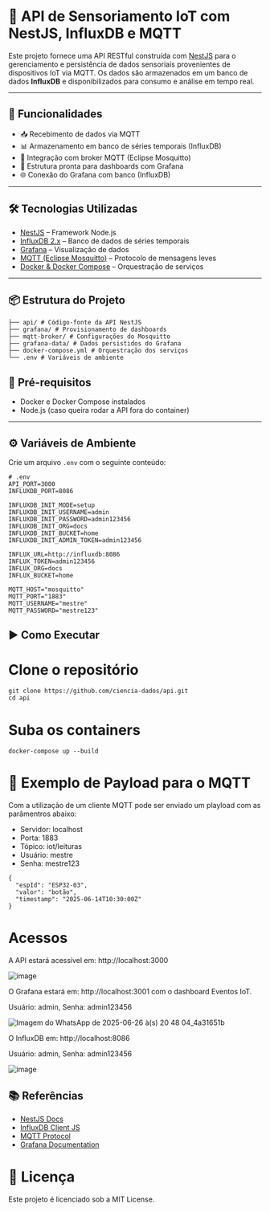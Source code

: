 # 📡 API de Sensoriamento IoT com NestJS, InfluxDB e MQTT

Este projeto fornece uma API RESTful construída com [NestJS](https://nestjs.com/) para o gerenciamento e persistência de dados sensoriais provenientes de dispositivos IoT via MQTT. Os dados são armazenados em um banco de dados **InfluxDB** e disponibilizados para consumo e análise em tempo real.

---

## 🚀 Funcionalidades

- 📥 Recebimento de dados via MQTT
- 📊 Armazenamento em banco de séries temporais (InfluxDB)
- 🔗 Integração com broker MQTT (Eclipse Mosquitto)
- 📡 Estrutura pronta para dashboards com Grafana
- 🌐 Conexão do Grafana com banco (InfluxDB)
---

## 🛠️ Tecnologias Utilizadas

- [NestJS](https://nestjs.com/) – Framework Node.js
- [InfluxDB 2.x](https://www.influxdata.com/) – Banco de dados de séries temporais
- [Grafana](https://grafana.com/) – Visualização de dados
- [MQTT (Eclipse Mosquitto)](https://mosquitto.org/) – Protocolo de mensagens leves
- [Docker & Docker Compose](https://docs.docker.com/compose/) – Orquestração de serviços

---

## 📦 Estrutura do Projeto
```
├── api/ # Código-fonte da API NestJS
├── grafana/ # Provisionamento de dashboards
├── mqtt-broker/ # Configurações do Mosquitto
├── grafana-data/ # Dados persistidos do Grafana
├── docker-compose.yml # Orquestração dos serviços
└── .env # Variáveis de ambiente
```

## 🧪 Pré-requisitos

- Docker e Docker Compose instalados
- Node.js (caso queira rodar a API fora do container)

---

## ⚙️ Variáveis de Ambiente

Crie um arquivo `.env` com o seguinte conteúdo:

```
# .env
API_PORT=3000
INFLUXDB_PORT=8086

INFLUXDB_INIT_MODE=setup
INFLUXDB_INIT_USERNAME=admin
INFLUXDB_INIT_PASSWORD=admin123456
INFLUXDB_INIT_ORG=docs
INFLUXDB_INIT_BUCKET=home
INFLUXDB_INIT_ADMIN_TOKEN=admin123456

INFLUX_URL=http://influxdb:8086
INFLUX_TOKEN=admin123456
INFLUX_ORG=docs
INFLUX_BUCKET=home

MQTT_HOST="mosquitto"
MQTT_PORT="1883"
MQTT_USERNAME="mestre"
MQTT_PASSWORD="mestre123"
```

## ▶️ Como Executar
# Clone o repositório
```
git clone https://github.com/ciencia-dados/api.git
cd api
```

# Suba os containers
```
docker-compose up --build
```

# 🧪 Exemplo de Payload para o MQTT

Com a utilização de um cliente MQTT pode ser enviado um playload com as parâmentros abaixo:


- Servidor: localhost
- Porta: 1883
- Tópico: iot/leituras
- Usuário: mestre
- Senha: mestre123

```
{
  "espId": "ESP32-03",
  "valor": "botão",
  "timestamp": "2025-06-14T10:30:00Z"
}
```

# Acessos
A API estará acessível em: http://localhost:3000

![image](https://github.com/user-attachments/assets/4ad741f9-d337-4db2-8695-1d3dab94bfef)


O Grafana estará em: http://localhost:3001 com o dashboard Eventos IoT.

Usuário: admin, Senha: admin123456

![Imagem do WhatsApp de 2025-06-26 à(s) 20 48 04_4a31651b](https://github.com/user-attachments/assets/fad842b7-f36a-46f4-be97-88d031a0138f)


O InfluxDB em: http://localhost:8086

Usuário: admin, Senha: admin123456

![image](https://github.com/user-attachments/assets/a7eb6559-38fd-4bf3-8cf1-682a7eb5c5d8)


## 📚 Referências

- [NestJS Docs](https://docs.nestjs.com/)
- [InfluxDB Client JS](https://github.com/influxdata/influxdb-client-js)
- [MQTT Protocol](http://mqtt.org/)
- [Grafana Documentation](https://grafana.com/docs/)


# 📌 Licença
Este projeto é licenciado sob a MIT License.
